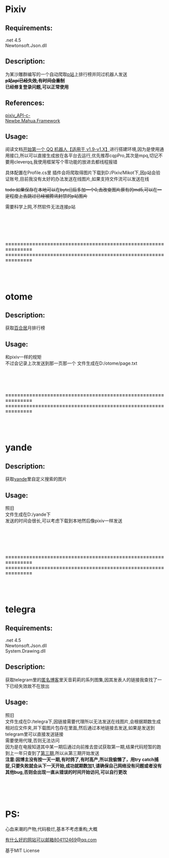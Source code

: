 # Pixiv

## Requirements:    
  .net 4.5 <br>
  Newtonsoft.Json.dll
## Description:
为某沙雕群编写的一个自动爬取[p站](https://www.pixiv.net/)上排行榜并同过机器人发送
<br>
~~**p站api已经失效,有时间会重制**~~<br>
**已经修复登录问题,可以正常使用**
## References:

[pixiv_API-c-](https://github.com/xingoxu/pixiv_API-c-)  
[Newbe.Mahua.Framework](https://github.com/Newbe36524/Newbe.Mahua.Framework)

## Usage:
阅读文档[开始第一个 QQ 机器人【适用于 v1.9-v1.X】](http://www.newbe.pro/2018/06/10/Newbe.Mahua/Begin-First-Plugin-With-Mahua-In-v1.9/)进行搭建环境,因为是使用通用接口,所以可以直接生成放在各平台去运行,优先推荐cqpPro,其次是mpq,切记不要用cleverqq,我使用框架写个零功能的放进去都线程报错

具体配置在Profile.cs里
插件会将爬取得图片下载到D:/Pixiv/Mikot下,因p站会验证账号,目前我没有太好的办法发送在线图片,如果支持文件流可以发送在线

~~todo:如果保存在本地可以在byte[]后多加一个0,去改变图片原有的md5,可以在一定程度上去跳过已经被腾讯封禁的p站图片~~

需要科学上网,不然软件无法连接p站


<br><br><br><br><br>
**==============================================================**
**==============================================================**
<br><br><br><br>


# otome

## Description:
获取[百合居](http://otome.me/)月排行榜

## Usage:
和pixiv一样的规矩<br>不过会记录上次发送到那一页那一个 文件生成在D:/otome/page.txt



<br><br><br><br>
**==============================================================**
**==============================================================**
<br><br><br><br>

# yande

## Description: 
获取[yande](https://yande.re/post)里自定义搜索的图片

## Usage:
照旧<br>文件生成在D:/yande下<br>发送的时间会很长,可以考虑下载到本地然后像pixiv一样发送


<br><br><br><br>

**==============================================================**
**==============================================================**
<br><br><br><br>

# telegra
## Requirements:    
  .net 4.5 <br>
  Newtonsoft.Json.dll<br>
  System.Drawing.dll
 ## Description:
  获取telegram里的[匿名博客](https://telegra.ph)里天音莉莉的系列图集,因其发表人的链接我查找了一下已经失效故不在放出
  ## Usage:
   照旧<br>文件生成在D:/telegra下,因链接需要代理所以无法发送在线图片,会根据期数生成相对应文件夹,并下载图片包存在里面,然后通过本地链接去发送,如果是发送到telegram里可以直接发送链接<br>需要使用代理,否则无法访问<br>因为是在电报知道其中某一期后通过向前推去尝试获取第一期,结果代码短暂的跑到上一年只查到了[第三期](https://telegra.ph/%E6%B6%A9%E5%9B%BEtime-No3-08-29),所以从第三期开始发送<br>**注意:因博主没有按一天一期,有时鸽了,有时高产,所以我偷懒了，用try catch捕捉,只要失败就会从下一天开始,成功就期数加1,请确保自己网络没有问题或者没有其他bug,否则会出现一直从错误的时间开始访问,可以自行更改**
   <br><br><br><br><br>
   
# PS:

  心血来潮的产物,代码极烂,基本不考虑重构,大概
  
  有什么好的网站可以邮箱804112469@qq.com
  
  基于MIT License

